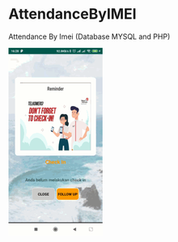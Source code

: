 # AttendanceByIMEI
Attendance By Imei (Database MYSQL and PHP)

![alt text](https://github.com/irawanmurjayanto/AttendanceByIMEI/blob/main/src/com/irawan/atttelkom/pictprog/pict1.gif?raw=true)
